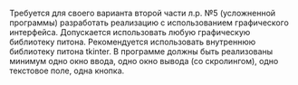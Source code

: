 Требуется для своего варианта второй части л.р. №5 (усложненной программы) разработать реализацию с использованием графического интерфейса. Допускается использовать любую графическую библиотеку питона. Рекомендуется использовать внутреннюю библиотеку питона  tkinter.
В программе должны быть реализованы минимум одно окно ввода, одно окно вывода (со скролингом), одно текстовое поле, одна кнопка.
